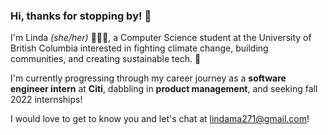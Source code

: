 ### Hi, thanks for stopping by! 👋 


<!--
**lilxma/lilxma** is a ✨ _special_ ✨ repository because its `README.md` (this file) appears on your GitHub profile.

Here are some ideas to get you started:

- 🔭 I’m currently working on ...
- 🌱 I’m currently learning ...
- 👯 I’m looking to collaborate on ...
- 🤔 I’m looking for help with ...
- 💬 Ask me about ...
- 📫 How to reach me: ...
- 😄 Pronouns: ...
- ⚡ Fun fact: ...
-->
I'm Linda *(she/her)* 👩🏻‍💻, a Computer Science student at the University of British Columbia interested in fighting climate change, building communities, and creating sustainable tech. 🌱

I'm currently progressing through my career journey as a **software engineer intern** at **Citi**, dabbling in **product management**, and seeking fall 2022 internships!

I would love to get to know you and let's chat at lindama271@gmail.com!
